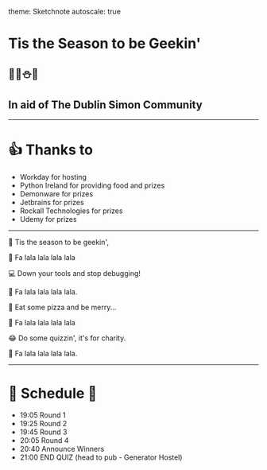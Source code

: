 theme: Sketchnote
autoscale: true

# Tis the Season to be Geekin'
## 🎅🎄⛄️🎉
## In aid of The Dublin Simon Community

---

# 👍 Thanks to

- Workday for hosting
- Python Ireland for providing food and prizes
- Demonware for prizes
- Jetbrains for prizes
- Rockall Technologies for prizes
- Udemy for prizes

---

🎄 Tis the season to be geekin',

🎤 Fa lala lala lala lala

💻 Down your tools and stop debugging!

🎤 Fa lala lala lala lala.

🍕 Eat some pizza and be merry...

🎤 Fa lala lala lala lala

😂 Do some quizzin', it's for charity.

🎤 Fa lala lala lala lala.

---

# 🎄 Schedule 🎄

- 19:05 Round 1
- 19:25 Round 2
- 19:45 Round 3
- 20:05 Round 4
- 20:40 Announce Winners
- 21:00 END QUIZ (head to pub - Generator Hostel)
